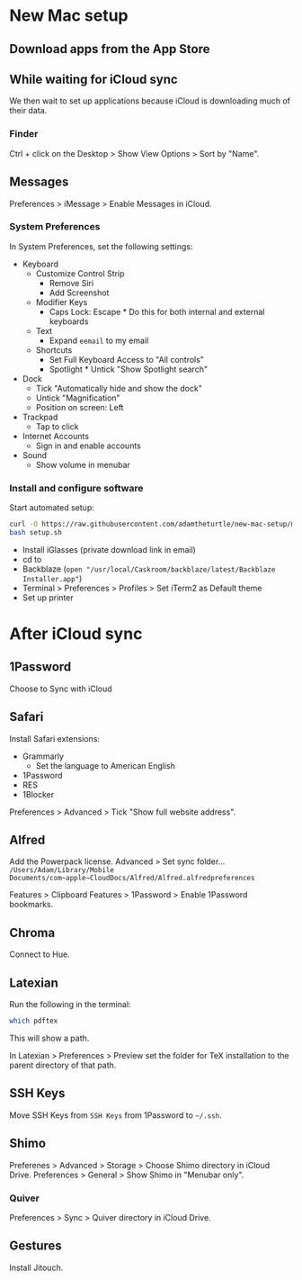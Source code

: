 # New Mac setup

## Download apps from the App Store

## While waiting for iCloud sync

We then wait to set up applications because iCloud is downloading much of their data.

### Finder

Ctrl + click on the Desktop > Show View Options > Sort by "Name".

## Messages

Preferences > iMessage > Enable Messages in iCloud.

### System Preferences

In System Preferences, set the following settings:

* Keyboard
    * Customize Control Strip
        * Remove Siri
        * Add Screenshot
    * Modifier Keys
        * Caps Lock: Escape
                * Do this for both internal and external keyboards
    * Text
        * Expand `eemail` to my email
    * Shortcuts
        * Set Full Keyboard Access to "All controls"
        * Spotlight
                * Untick "Show Spotlight search"
* Dock
    * Tick "Automatically hide and show the dock"
    * Untick "Magnification"
    * Position on screen: Left
* Trackpad
    * Tap to click
* Internet Accounts
    * Sign in and enable accounts
* Sound
    * Show volume in menubar

### Install and configure software

Start automated setup:

```bash
curl -O https://raw.githubusercontent.com/adamtheturtle/new-mac-setup/master/setup.sh
bash setup.sh
```

* Install iGlasses (private download link in email)
* cd to
* Backblaze (`open "/usr/local/Caskroom/backblaze/latest/Backblaze Installer.app"`)
* Terminal > Preferences > Profiles > Set iTerm2 as Default theme
* Set up printer

# After iCloud sync

## 1Password

Choose to Sync with iCloud

## Safari

Install Safari extensions:

* Grammarly
    * Set the language to American English
* 1Password
* RES
* 1Blocker

Preferences > Advanced > Tick "Show full website address".

## Alfred

Add the Powerpack license.
Advanced > Set sync folder... `/Users/Adam/Library/Mobile Documents/com~apple~CloudDocs/Alfred/Alfred.alfredpreferences`

Features > Clipboard
Features > 1Password > Enable 1Password bookmarks.

## Chroma

Connect to Hue.

## Latexian

Run the following in the terminal:

```bash
which pdftex
```

This will show a path.

In Latexian > Preferences > Preview set the folder for TeX installation to the parent directory of that path.

## SSH Keys

Move SSH Keys from `SSH Keys` from 1Password to `~/.ssh`.

## Shimo

Preferenes > Advanced > Storage > Choose Shimo directory in iCloud Drive.
Preferences > General > Show Shimo in "Menubar only".

### Quiver

Preferences > Sync > Quiver directory in iCloud Drive.

## Gestures

Install Jitouch.
